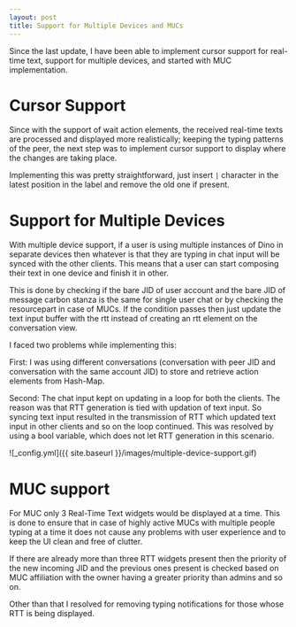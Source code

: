```yaml
---
layout: post
title: Support for Multiple Devices and MUCs
---
```


Since the last update, I have been able to implement cursor support for real-time text, support for multiple devices, and started with MUC implementation.

# Cursor Support

Since with the support of wait action elements, the received real-time texts are processed and displayed more realistically; keeping the typing patterns of the peer, the next step was to implement cursor support to display where the changes are taking place.

Implementing this was pretty straightforward, just insert `|` character in the latest position in the label and remove the old one if present.

# Support for Multiple Devices

With multiple device support, if a user is using multiple instances of Dino in separate devices then whatever is that they are typing in chat input will be synced with the other clients. This means that a user can start composing their text in one device and finish it in other.

This is done by checking if the bare JID of user account and the bare JID of message carbon stanza is the same for single user chat or by checking the resourcepart in case of MUCs. If the condition passes then just update the text input buffer with the rtt instead of creating an rtt element on the conversation view.

I faced two problems while implementing this:

First: I was using different conversations (conversation with peer JID and conversation with the same account JID) to store and retrieve action elements from Hash-Map.

Second: The chat input kept on updating in a loop for both the clients. The reason was that RTT generation is tied with updation of text input. So syncing text input resulted in the transmission of RTT which updated text input in other clients and so on the loop continued. This was resolved by using a bool variable, which does not let RTT generation in this scenario.

![_config.yml]({{ site.baseurl }}/images/multiple-device-support.gif)

# MUC support

For MUC only 3 Real-Time Text widgets would be displayed at a time. This is done to ensure that in case of highly active MUCs with multiple people typing at a time it does not cause any problems with user experience and to keep the UI clean and free of clutter.

If there are already more than three RTT widgets present then the priority of the new incoming JID and the previous ones present is checked based on MUC affiliation with the owner having a greater priority than admins and so on.

Other than that I resolved for removing typing notifications for those whose RTT is being displayed.



